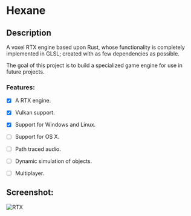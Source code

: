 # Hexane

## Description

A voxel RTX engine based upon Rust, whose functionality is completely implemented in GLSL; created with as few dependencies as possible.

The goal of this project is to build a specialized game engine for use in future projects.

### Features:

- [x] A RTX engine.
- [x] Vulkan support.
- [x] Support for Windows and Linux.
- [ ] Support for OS X.
- [ ] Path traced audio.
- [ ] Dynamic simulation of objects.
- [ ] Multiplayer.



## Screenshot:
![RTX](https://voxelphile.com/scene.png)
